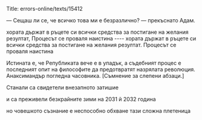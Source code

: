 Title: errors-online/texts/15412

— Сещаш ли се, че всичко това ми е безразлично? — прекъснато Адам. 

хората държат в ръцете си всички средства за постигане на желания резултат, Процесът се проваля наистина ---- хората държат в ръцете си всички средства за постигане на желания резултат. Процесът се проваля наистина

Истината е, че Републиката вече е в упадък, а съдебният процес е последният опит на философите да предотвратят назрялата революция. Анаксимандър погледна часовника. [Съмнение за слепени абзаци.]

Станали са свидетели внезапното затишие

и са преживели безкрайните зими на 2031 й 2032 година

но човешкото съзнание е неспособно обхване тази сложна плетеница
